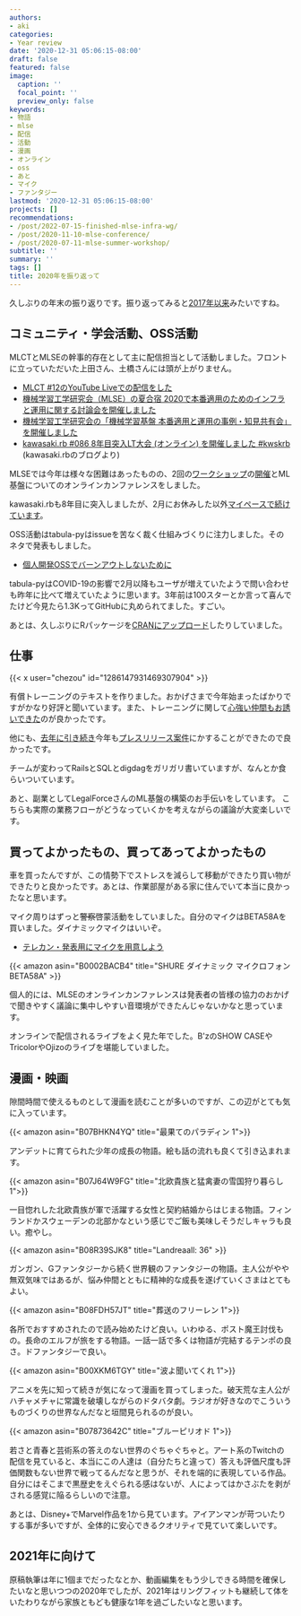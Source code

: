 ```yaml
---
authors:
- aki
categories:
- Year review
date: '2020-12-31 05:06:15-08:00'
draft: false
featured: false
image:
  caption: ''
  focal_point: ''
  preview_only: false
keywords:
- 物語
- mlse
- 配信
- 活動
- 漫画
- オンライン
- oss
- あと
- マイク
- ファンタジー
lastmod: '2020-12-31 05:06:15-08:00'
projects: []
recommendations:
- /post/2022-07-15-finished-mlse-infra-wg/
- /post/2020-11-10-mlse-conference/
- /post/2020-07-11-mlse-summer-workshop/
subtitle: ''
summary: ''
tags: []
title: 2020年を振り返って
---
```


久しぶりの年末の振り返りです。振り返ってみると[2017年以来](https://chezo.uno/post/2017-12-31_2017-c4901627b12d/)みたいですね。

## コミュニティ・学会活動、OSS活動

MLCTとMLSEの幹事的存在として主に配信担当として活動しました。フロントに立っていただいた上田さん、土橋さんには頭が上がりません。

- [MLCT #12のYouTube Liveでの配信をした](https://chezo.uno/post/google-meet%E3%81%A8youtube-live%E3%81%A6%E3%82%AA%E3%83%B3%E3%83%A9%E3%82%A4%E3%83%B3%E3%83%9F%E3%83%BC%E3%83%88%E3%82%A2%E3%83%83%E3%83%95%E3%81%AE%E9%85%8D%E4%BF%A1%E3%82%92%E3%81%97%E3%81%9F/)
- [機械学習工学研究会（MLSE）の夏合宿 2020で本番適用のためのインフラと運用に関する討論会を開催しました](https://chezo.uno/post/2020-07-11-mlse-summer-workshop/)
- [機械学習工学研究会の「機械学習基盤 本番適用と運用の事例・知見共有会」を開催しました](https://chezo.uno/post/2020-11-10-mlse-conference/)
- [kawasaki.rb #086 8年目突入LT大会 (オンライン) を開催しました #kwskrb](https://medium.com/kawasakirb/kawasaki-rb-086-8%E5%B9%B4%E7%9B%AE%E7%AA%81%E5%85%A5lt%E5%A4%A7%E4%BC%9A-%E3%82%AA%E3%83%B3%E3%83%A9%E3%82%A4%E3%83%B3-%E3%82%92%E9%96%8B%E5%82%AC%E3%81%97%E3%81%BE%E3%81%97%E3%81%9F-1643e72c312a) (kawasaki.rbのブログより)

MLSEでは今年は様々な困難はあったものの、2回の[ワークショップ](https://mlxse.connpass.com/event/159961/)の[開催](https://mlxse.connpass.com/event/175970/)とML基盤についてのオンラインカンファレンスをしました。

kawasaki.rbも8年目に突入しましたが、2月にお休みした以外[マイペースで続けています](https://kawasakirb.connpass.com/)。

OSS活動はtabula-pyはissueを苦なく裁く仕組みづくりに注力しました。そのネタで発表もしました。
- [個人開発OSSでバーンアウトしないために](https://docs.google.com/presentation/d/1cIIH-ueijt-fUzgLklaHaqXj0xpY0th5Q6ZJpLoFl3g/view#slide=id.gc6f73a04f_0_0)

tabula-pyはCOVID-19の影響で2月以降もユーザが増えていたようで問い合わせも昨年に比べて増えていたように思います。3年前は100スターとか言って喜んでたけど今見たら1.3KってGitHubに丸められてました。すごい。

あとは、久しぶりにRパッケージを[CRANにアップロード](https://cran.r-project.org/web/packages/RTD/index.html)したりしていました。


## 仕事

{{< x user="chezou" id="1286147931469307904" >}}

有償トレーニングのテキストを作りました。おかげさまで今年始まったばかりですがかなり好評と聞いています。また、トレーニングに関して[心強い仲間もお誘いできた](https://twitter.com/kernel023)のが良かったです。

他にも、[去年に引き続き](https://www.treasuredata.co.jp/press_release_jp/20190926_treasure_boxes/)今年も[プレスリリース案件](https://www.treasuredata.co.jp/press_release_jp/20201022_treasureinsights/)にかすることができたので良かったです。

チームが変わってRailsとSQLとdigdagをガリガリ書いていますが、なんとか食らいついています。

あと、副業としてLegalForceさんのML基盤の構築のお手伝いをしています。
こちらも実際の業務フローがどうなっていくかを考えながらの議論が大変楽しいです。

## 買ってよかったもの、買ってあってよかったもの

車を買ったんですが、この情勢下でストレスを減らして移動ができたり買い物ができたりと良かったです。あとは、作業部屋がある家に住んでいて本当に良かったなと思います。

マイク周りはずっと<del>警察</del>啓蒙活動をしていました。自分のマイクはBETA58Aを買いました。ダイナミックマイクはいいぞ。
- [テレカン・発表用にマイクを用意しよう](https://memo.chezo.uno/92e4808fc7134f01b51b995ce501c9cd)

{{< amazon asin="B0002BACB4" title="SHURE ダイナミック マイクロフォン BETA58A" >}}

個人的には、MLSEのオンラインカンファレンスは発表者の皆様の協力のおかげで聞きやすく議論に集中しやすい音環境ができたんじゃないかなと思っています。

オンラインで配信されるライブをよく見た年でした。B'zのSHOW CASEやTricolorやOjizoのライブを堪能していました。

## 漫画・映画

隙間時間で使えるものとして漫画を読むことが多いのですが、この辺がとても気に入っています。

{{< amazon asin="B07BHKN4YQ" title="最果てのパラディン 1">}}

アンデットに育てられた少年の成長の物語。絵も話の流れも良くて引き込まれます。

{{< amazon asin="B07J64W9FG" title="北欧貴族と猛禽妻の雪国狩り暮らし 1">}}

一目惚れした北欧貴族が軍で活躍する女性と契約結婚からはじまる物語。フィンランドかスウェーデンの北部かなという感じでご飯も美味しそうだしキャラも良い。癒やし。

{{< amazon asin="B08R39SJK8" title="Landreaall: 36" >}}

ガンガン、Gファンタジーから続く世界観のファンタジーの物語。主人公がやや無双気味ではあるが、悩み仲間とともに精神的な成長を遂げていくさまはとてもよい。

{{< amazon asin="B08FDH57JT" title="葬送のフリーレン 1">}}

各所でおすすめされたので読み始めたけど良い。いわゆる、ポスト魔王討伐もの。長命のエルフが旅をする物語。一話一話で多くは物語が完結するテンポの良さ。ドファンタジーで良い。

{{< amazon asin="B00XKM6TGY" title="波よ聞いてくれ 1">}}

アニメを先に知って続きが気になって漫画を買ってしまった。破天荒な主人公がハチャメチャに常識を破壊しながらのドタバタ劇。ラジオが好きなのでこういうものづくりの世界なんだなと垣間見られるのが良い。

{{< amazon asin="B07873642C" title="ブルーピリオド 1">}}

若さと青春と芸術系の答えのない世界のぐちゃぐちゃと。アート系のTwitchの配信を見ていると、本当にこの人達は（自分たちと違って）答えも評価尺度も評価関数もない世界で戦ってるんだなと思うが、それを端的に表現している作品。自分にはそこまで黒歴史をえぐられる感はないが、人によってはかさぶたを剥がされる感覚に陥るらしいので注意。

あとは、Disney+でMarvel作品を1から見ています。アイアンマンが苛ついたりする事が多いですが、全体的に安心できるクオリティで見ていて楽しいです。

## 2021年に向けて

原稿執筆は年に1個までだったなとか、動画編集をもう少しできる時間を確保したいなと思いつつの2020年でしたが、2021年はリングフィットも継続して体をいたわりながら家族ともども健康な1年を過ごしたいなと思います。